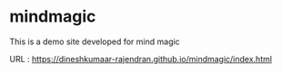 # mindmagic
This is a demo site developed for mind magic

URL : https://dineshkumaar-rajendran.github.io/mindmagic/index.html
